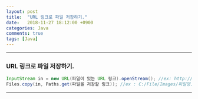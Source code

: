 ```yaml
---
layout: post
title:  "URL 링크로 파일 저장하기."
date:   2018-11-27 18:12:00 +0900
categories: Java
comments: true
tags: [Java]
---
```


---
### URL 링크로 파일 저장하기.


```java
InputStream in = new URL(파일이 있는 URL 링크).openStream(); //ex: http://jmlim.github.io/public/img/3632773.png
Files.copy(in, Paths.get(파일을 저장할 링크)); //ex : C:/File/Images/파일명.jpg
```


[jekyll-docs]: https://jekyllrb.com/docs/home
[jekyll-gh]:   https://github.com/jekyll/jekyll
[jekyll-talk]: https://talk.jekyllrb.com/
---
